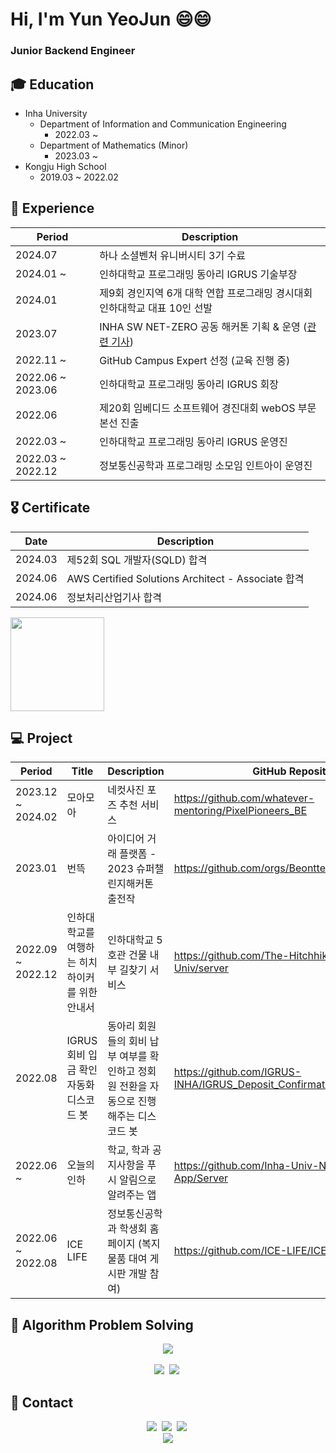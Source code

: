 # Hi, I'm Yun YeoJun 😄😄
### Junior Backend Engineer

## 🎓 Education
- Inha University
  - Department of Information and Communication Engineering
    - 2022.03 ~
  - Department of Mathematics (Minor)
    - 2023.03 ~
- Kongju High School
  - 2019.03 ~ 2022.02

## 🧭 Experience
|Period|Description|
|---|---|
|2024.07|하나 소셜벤처 유니버시티 3기 수료|
|2024.01 ~ |인하대학교 프로그래밍 동아리 IGRUS 기술부장|
|2024.01|제9회 경인지역 6개 대학 연합 프로그래밍 경시대회 인하대학교 대표 10인 선발|
|2023.07|INHA SW NET-ZERO 공동 해커톤 기획 & 운영 ([관련 기사](https://swuniv.inha.ac.kr/swuniv/12705/subview.do?enc=Zm5jdDF8QEB8JTJGYmJzJTJGc3d1bml2JTJGMzExNCUyRjEwODQ4OSUyRmFydGNsVmlldy5kbyUzRg%3D%3D))
|2022.11 ~ |GitHub Campus Expert 선정 (교육 진행 중)|
|2022.06 ~ 2023.06|인하대학교 프로그래밍 동아리 IGRUS 회장|
|2022.06|제20회 임베디드 소프트웨어 경진대회 webOS 부문 본선 진출|
|2022.03 ~ |인하대학교 프로그래밍 동아리 IGRUS 운영진|
|2022.03 ~ 2022.12|정보통신공학과 프로그래밍 소모임 인트아이 운영진|

## 🎖️ Certificate
|Date|Description|
|---|---|
|2024.03|제52회 SQL 개발자(SQLD) 합격|
|2024.06|AWS Certified Solutions Architect - Associate 합격|
|2024.06|정보처리산업기사 합격|

<a href="https://www.credly.com/badges/0f74a1f2-8fc8-4765-9811-910315b0c688/public_url"><img src="https://github.com/Yun-YeoJun/Yun-YeoJun/assets/30434779/87108f4a-87a7-434a-9f9f-61a7447fc754" width="150"></a>



## 💻 Project
|Period|Title|Description|GitHub Repository URL|
|---|---|---|---|
|2023.12 ~ 2024.02|모아모아|네컷사진 포즈 추천 서비스|https://github.com/whatever-mentoring/PixelPioneers_BE|
|2023.01|번뜩|아이디어 거래 플랫폼 - 2023 슈퍼챌린지해커톤 출전작|https://github.com/orgs/Beontteuk/repositories|
|2022.09 ~ 2022.12|인하대학교를 여행하는 히치하이커를 위한 안내서|인하대학교 5호관 건물 내부 길찾기 서비스|https://github.com/The-Hitchhiker-s-Guide-to-Inha-Univ/server|
|2022.08|IGRUS 회비 입금 확인 자동화 디스코드 봇|동아리 회원들의 회비 납부 여부를 확인하고 정회원 전환을 자동으로 진행해주는 디스코드 봇|https://github.com/IGRUS-INHA/IGRUS_Deposit_Confirmation_Automation_Program|
|2022.06 ~ |오늘의 인하|학교, 학과 공지사항을 푸시 알림으로 알려주는 앱|https://github.com/Inha-Univ-Notice-Notification-App/Server|
|2022.06 ~ 2022.08|ICE LIFE|정보통신공학과 학생회 홈페이지 (복지물품 대여 게시판 개발 참여)|https://github.com/ICE-LIFE/ICE-LIFE-Backend|

## 🧩 Algorithm Problem Solving

<p align="center">
  <img align='center' src="http://mazassumnida.wtf/api/v2/generate_badge?boj=yyj8771">
  <br>
  <br>
  <a href="https://www.acmicpc.net/user/yyj8771"><img src="https://img.shields.io/badge/BOJ-3766AB?style=for-the-badge&logo=Bloglovin&logoColor=white"/></a>&nbsp </a>
  <a href="https://codeforces.com/profile/yyjun"><img src="https://img.shields.io/badge/Codeforces-1F8ACB?style=for-the-badge&logo=Codeforces&logoColor=white"/></a>&nbsp </a>
</p>

## 📢 Contact
<p align="center">
  <a href="https://velog.io/@yyj8771"><img src="https://img.shields.io/badge/Velog-20C997?style=for-the-badge&logo=Velog&logoColor=white"/></a>&nbsp </a>
  <a href="https://www.instagram.com/yyj_0917/"><img src="https://img.shields.io/badge/Instagram-E4405F?style=for-the-badge&logo=Instagram&logoColor=white"/></a>&nbsp </a>  
  <a href="mailto:yyj8771@naver.com"><img src="https://img.shields.io/badge/Email-EA4335?style=for-the-badge&logo=Gmail&logoColor=white"/></a>&nbsp </a>

  <br>
  <a href="https://hits.seeyoufarm.com"><img src="https://hits.seeyoufarm.com/api/count/incr/badge.svg?url=https%3A%2F%2Fgithub.com%2FYun-YeoJun&count_bg=%2379C83D&title_bg=%23555555&icon=&icon_color=%23E7E7E7&title=hits&edge_flat=false"/></a>
</p>


<!-- ![header](https://capsule-render.vercel.app/api?type=waving&color=auto&height=300&section=header&text=Yun-YeoJun&fontSize=90)


<h3 align="center">🛠 Tech Stack 🛠</h3>

<p align="center"> Techs that I've used at least once </p>

<p align="center">
  <img src="https://img.shields.io/badge/Python-3766AB?style=flat-square&logo=Python&logoColor=white"/></a>&nbsp 
  <img src="https://img.shields.io/badge/C-A8B9CC?style=flat-square&logo=C&logoColor=white"/></a>&nbsp
  <img src="https://img.shields.io/badge/C++-00599C?style=flat-square&logo=C%2B%2B&logoColor=white"/></a>&nbsp
  <img src="https://img.shields.io/badge/Unity-E2E2E2?style=flat-square&logo=Unity&logoColor=black"/></a>&nbsp 
  <img src="https://img.shields.io/badge/Java-007396?style=flat-square&logo=Java&logoColor=white"/></a>&nbsp 
  <img src="https://img.shields.io/badge/HTML-E34F26?style=flat-square&logo=HTML5&logoColor=white"/></a>&nbsp 
  <img src="https://img.shields.io/badge/CSS-1572B6?style=flat-square&logo=css3&logoColor=white"/></a>&nbsp 
  <img src="https://img.shields.io/badge/Javascript-ffb13b?style=flat-square&logo=javascript&logoColor=white"/></a>&nbsp 
  <br>
</p>

<h3 align="center">☁️ SNS List ☁️</h3>

<p align="center">
  <a href="https://velog.io/@yyj8771"><img src="https://img.shields.io/badge/Velog-20C997?style=flat-square&logo=Velog&logoColor=white"/></a>&nbsp </a>
  <a href="https://www.instagram.com/yyj_0917/"><img src="https://img.shields.io/badge/Instagram-E4405F?style=flat-square&logo=Instagram&logoColor=white"/></a>&nbsp </a>
  <br>
  <a href="https://hits.seeyoufarm.com"><img src="https://hits.seeyoufarm.com/api/count/incr/badge.svg?url=https%3A%2F%2Fgithub.com%2FYun-YeoJun&count_bg=%2379C83D&title_bg=%23555555&icon=&icon_color=%23E7E7E7&title=hits&edge_flat=false"/></a>
</p>

<h3 align="center">💪 Algorithm Online Judge 💪</h3>

<p align="center">
  <a href="https://www.acmicpc.net/user/yyj8771"><img src="https://img.shields.io/badge/BOJ-3766AB?style=flat-square&logo=Bloglovin&logoColor=white"/></a>&nbsp </a>
  <a href="https://codeforces.com/profile/yyjun"><img src="https://img.shields.io/badge/Codeforces-1F8ACB?style=flat-square&logo=Codeforces&logoColor=white"/></a>&nbsp </a>
  <br>
  <img align='center' src="http://mazassumnida.wtf/api/v2/generate_badge?boj=yyj8771">
</p> -->
